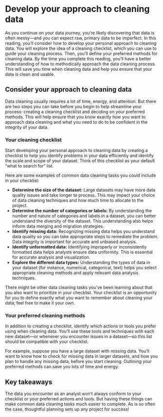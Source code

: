 # Develop your approach to cleaning data

As you continue on your data journey, you’re likely discovering that data is often messy—and you can expect raw, primary data to be imperfect. In this reading, you’ll consider how to develop your personal approach to cleaning data. You will explore the idea of a cleaning checklist, which you can use to guide your cleaning process. Then, you’ll define your preferred methods for cleaning data. By the time you complete this reading, you’ll have a better understanding of how to methodically approach the data cleaning process. This will save you time when cleaning data and help you ensure that your data is clean and usable.

## Consider your approach to cleaning data

Data cleaning usually requires a lot of time, energy, and attention. But there are two steps you can take before you begin to help streamline your process: creating a cleaning checklist and deciding on your preferred methods. This will help ensure that you know exactly how you want to approach data cleaning and what you need to do to be confident in the integrity of your data.

### **Your cleaning checklist**

Start developing your personal approach to cleaning data by creating a checklist to help you identify problems in your data efficiently and identify the scale and scope of your dataset. Think of this checklist as your default “what to search for” list.

Here are some examples of common data cleaning tasks you could include in your checklist:

* **Determine the size of the dataset:** Large datasets may have more data quality issues and take longer to process. This may impact your choice of data cleaning techniques and how much time to allocate to the project.
* **Determine the number of categories or labels:** By understanding the number and nature of categories and labels in a dataset, you can better understand the diversity of the dataset. This understanding also helps inform data merging and migration strategies.
* **Identify missing data:** Recognizing missing data helps you understand data quality so you can take appropriate steps to remediate the problem. Data integrity is important for accurate and unbiased analysis.
* **Identify unformatted data:** Identifying improperly or inconsistently formatted data helps analysts ensure data uniformity. This is essential for accurate analysis and visualization.
* **Explore the different data types:** Understanding the types of data in your dataset (for instance, numerical, categorical, text) helps you select appropriate cleaning methods and apply relevant data analysis techniques.

There might be other data cleaning tasks you’ve been learning about that you also want to prioritize in your checklist. Your checklist is an opportunity for you to define exactly what you want to remember about cleaning your data; feel free to make it your own.

### **Your preferred cleaning methods**

In addition to creating a checklist, identify which actions or tools you prefer using when cleaning data. You’ll use these tools and techniques with each new dataset—or whenever you encounter issues in a dataset—so this list should be compatible with your checklist.

For example, suppose you have a large dataset with missing data. You’ll want to know how to check for missing data in larger datasets, and how you plan to handle any missing data, before you start cleaning. Outlining your preferred methods can save you lots of time and energy.

## Key takeaways

The data you encounter as an analyst won’t always conform to your checklist or your preferred actions and tools. But having these things can make common data cleaning tasks much easier to complete. As is so often the case, thoughtful planning sets up any project for success!
